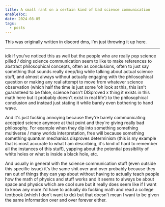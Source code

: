 ```yaml
---
title: A small rant on a certain kind of bad science communication
enableToc: 
date: 2024-08-05
tags:
  - posts
---
```

This was originally written in discord dms, I'm just throwing it up here.

---

idk if you've noticed this as well but the people who are really pop science pilled / doing science communication seem to like to make references to abstract philosophical concepts, often as conclusions, often to just say something that sounds really deep/big while talking about actual science stuff, and almost always without actually engaging with the philosophical question or making any real attempt to move from whatever science observation (which half the time is just some 'oh look at this, this isn't guaranteed to be false, science hasn't DISproved x thing it exists in this math here but it probably doesn't exist in real life') to the philosophical conclusion and instead just stating it while barely even bothering to hand wave.

And it's just fucking annoying because they're barely communicating accepted science anymore at that point and they're giving really bad philosophy. For example when they dip into something something multiverse / many worlds interpretation, free will because something something quantum mechanics disproves determinism (this is my example that is most accurate to what I am describing, it's kind of hard to remember all the instances of this stuff), yapping about the potential possibility of white holes or what is inside a black hole, etc.

And usually in general with the science communication stuff (even outside this specific issue) it's the same shit over and over probably because they ran out of things they can yap about without having to actually teach people how the math of physics and stuff works and it seems to always be about space and physics which are cool sure but it really does seem like if I want to know any more I'd have to actually do fucking math and read a college textbook (which I don't want to do) but that doesn't mean I want to be given the same information over and over forever either.